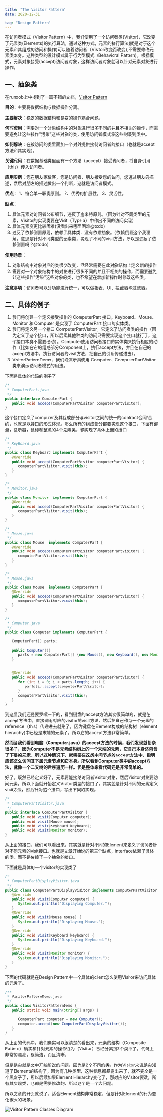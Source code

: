 ```yaml
---
title: "The Visitor Pattern" 
date: 2020-12-31

tag: "Design Pattern"
---
```


在访问者模式（Visitor Pattern）中，我们使用了一个访问者类(Visitor)，它改变了元素类(Elements)的执行算法。通过这种方式，元素的执行算法(就是对于这个元素和其组成的访问和操作)可以随着访问者（Visitor改变而改变),不需要修改元素类本身。这种类型的设计模式属于行为型模式（Behavioral Pattern)。根据模式，元素对象接受(accept)访问者对象，这样访问者对象就可以针对元素对象进行操作。
<!--more-->

## 一、抽象类

在runoob上中找到了一篇不错的文档，[Visitor Pattern](https://www.runoob.com/design-pattern/visitor-pattern.html)

**目的**：主要将数据结构与数据操作分离。

**主要解决**：稳定的数据结构和易变的操作耦合问题。

**何时使用**：需要对一个对象结构中的对象进行很多不同的并且不相关的操作，而需要避免让这些操作"污染"这些对象的类，使用访问者模式将这些封装到类中。

**如何解决**：在被访问的类里面加一个对外提供接待访问者的接口（也就是accept方法和其实现）。

**关键代码**：在数据基础类里面有一个方法（accept）接受访问者，将自身引用（this）传入访问者。

**应用实例**：您在朋友家做客，您是访问者，朋友接受您的访问，您通过朋友的描述，然后对朋友的描述做出一个判断，这就是访问者模式。

**优点**： 1、符合单一职责原则。 2、优秀的扩展性。 3、灵活性。

**缺点**：

1. 具体元素对访问者公布细节，违反了迪米特原则。（因为针对不同类型的元素，Visitor的实现类要在Visit（Type a）中作出不同的访问实现）
2. 具体元素变更比较困难(没看出来哪里困难@todo)
3. 违反了依赖倒置原则，依赖了具体类，没有依赖抽象。（依赖倒置这个我理解，意思是针对不同类型的元素类，实现了不同的visit方法，所以是违反了依赖倒置吗？@todo）

**使用场景**：

1. 对象结构中对象对应的类很少改变，但经常需要在此对象结构上定义新的操作
2. 需要对一个对象结构中的对象进行很多不同的并且不相关的操作，而需要避免让这些操作"污染"这些对象的类，也不希望在增加新操作时修改这些类。

**注意事项**：访问者可以对功能进行统一，可以做报表、UI、拦截器与过滤器。

## 二、具体的例子

1. 我们将创建一个定义接受操作的 ComputerPart 接口。Keyboard、Mouse、Monitor 和 Computer 是实现了 ComputerPart 接口的实体类。
2. 我们将定义另一个接口 ComputerPartVisitor，它定义了访问者类的操作（因为定义了这个接口，所以后续其他种类的访问只需要实现这个接口就行了，这个接口本身不需要改动）。Computer使用访问者接口的实体类来执行相应的动作（比如在它的组成部分Component上，执行accept方法，并且在自己的accept方法中，执行访问者的visit方法，把自己的引用传递进去）。
3. VisitorPatternDemo，我们的演示类使用 Computer、ComputerPartVisitor 类来演示访问者模式的用法。

下面是具体的代码的例子了

```java
/*
 * ComputerPart.java
 */
public interface ComputerPart {
   public void accept(ComputerPartVisitor computerPartVisitor);
}
```

这个接口定义了computer及其组成部分与visitor之间的统一的contract合同/合约，也就是以接口的形式体现。那么所有的组成部分都要实现这个接口，下面有键盘，显示器，鼠标和整机的4个元素类，都实现了具体上面的接口

```java
/*
 * KeyBoard.java
 */
public class Keyboard implements ComputerPart {
   @Override
   public void accept(ComputerPartVisitor computerPartVisitor) {
      computerPartVisitor.visit(this);
   }
}
```

```java
/*
 * Monitor.java
 */
public class Monitor  implements ComputerPart {
   @Override
   public void accept(ComputerPartVisitor computerPartVisitor) {
      computerPartVisitor.visit(this);
   }
}
```

```java
/*
 * Mouse.java
 */
public class Mouse  implements ComputerPart {
   @Override
   public void accept(ComputerPartVisitor computerPartVisitor) {
      computerPartVisitor.visit(this);
   }
}
```

```java
/*
 * Mouse.java
 */
public class Mouse  implements ComputerPart {
   @Override
   public void accept(ComputerPartVisitor computerPartVisitor) {
      computerPartVisitor.visit(this);
   }
}
```

```java
/*
 * Computer.java
 */
public class Computer implements ComputerPart {
   
   ComputerPart[] parts;
 
   public Computer(){
      parts = new ComputerPart[] {new Mouse(), new Keyboard(), new Monitor()};      
   } 
 
 
   @Override
   public void accept(ComputerPartVisitor computerPartVisitor) {
      for (int i = 0; i < parts.length; i++) {
         parts[i].accept(computerPartVisitor);
      }
      computerPartVisitor.visit(this);
   }
}
```

到这里我们还是要罗嗦一下的，看到键盘的accept方法其实很简单的，就是在accept方法中，直接调用对应的visitor的visit方法，然后把自己作为一个元素的reference（this）传递进去就形了，因为键盘在Element构成的结构树（element hierarchy)中已经是末端的元素了，所以它的accept方法非常简单。

**然而当我们看到电脑（Computer.java）的accept方法的时候，我们发现就复杂很多了，因为Computer不是元素结构树上的一个末端的元素，它自己本身还包含了下层的元素，所以这种情况下，就需要在这类中间节点的accept方法中，指明应该怎么访问其下属元素节点和它本身。所以看到Computer类中的accept方法，就像一个二叉树的后序遍历一样。但是整体来看代码还是非常简单的。**

好了，既然已经定义好了，元素要能接纳访问者Visitor对象，然后Visitor对象要访问元素，所以下面就开始定义Visitor类型的接口了，其实就是针对不同的元素定义visit方法，然后针对这个接口，写出不同的实现。

```java
/*
 * ComputerPartVisitor.java
 */
public interface ComputerPartVisitor {
   public void visit(Computer computer);
   public void visit(Mouse mouse);
   public void visit(Keyboard keyboard);
   public void visit(Monitor monitor);
}
```

从上面的接口，我们可以看出来，其实就是针对不同的Element来定义了访问者针对不同元素的visit接口。也就是文章开始说的第三个缺点，interface依赖了具体的类，而不是依赖了一个抽象的接口。

下面就是具体的一个visitor的实现类了

```java
/*
 * ComputerPartDisplayVisitor.java
 */
public class ComputerPartDisplayVisitor implements ComputerPartVisitor {
   @Override
   public void visit(Computer computer) {
      System.out.println("Displaying Computer.");
   }
   @Override
   public void visit(Mouse mouse) {
      System.out.println("Displaying Mouse.");
   }
   @Override
   public void visit(Keyboard keyboard) {
      System.out.println("Displaying Keyboard.");
   }
   @Override
   public void visit(Monitor monitor) {
      System.out.println("Displaying Monitor.");
   }
}
```

下面的代码就是在Design Pattern中一个具体的client怎么使用Visitor来访问具体的元素了。

```java
/**
 * VisitorPatternDemo.java
 */
public class VisitorPatternDemo {
   public static void main(String[] args) {
 
      ComputerPart computer = new Computer();
      computer.accept(new ComputerPartDisplayVisitor());
   }
}
```

从上面的代码中，我们确实可以很清楚的看出来，元素的结构（Composite Pattern）确实和针对元素的操作行为（Visitor）已经分离到2个类中了，代码上非常的漂亮，很简洁，而且清晰。

但是确实就是文中开始所说的问题，因为是2个不同的类，作为Visitor来说确实知道了Element的结构了，因为有几种类型，这种信息都暴露出来了，就不完全是一个黑盒子了，所以后续如果Element Hierarchy变化了，那对应的Visitor要改，所有其实现类，也都是需要修改的，所以这个是一个大问题。

所以文章的开头就说了，适合Element结构非常稳定，但是针对Element的行为变化很大的场景。

![Visitor Pattern Classes Diagram](https://www.runoob.com/wp-content/uploads/2014/08/visitor_pattern_uml_diagram.jpg)
